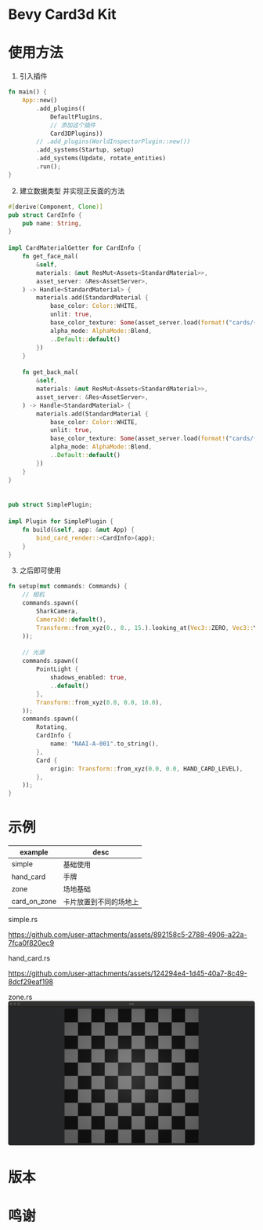 # Bevy Card3d Kit

# 使用方法

1. 引入插件

```rust
fn main() {
    App::new()
        .add_plugins((
            DefaultPlugins,
            // 添加这个插件
            Card3DPlugins))
        // .add_plugins(WorldInspectorPlugin::new())
        .add_systems(Startup, setup)
        .add_systems(Update, rotate_entities)
        .run();
}

```

2. 建立数据类型 并实现正反面的方法

```rust
#[derive(Component, Clone)]
pub struct CardInfo {
    pub name: String,
}

impl CardMaterialGetter for CardInfo {
    fn get_face_mal(
        &self,
        materials: &mut ResMut<Assets<StandardMaterial>>,
        asset_server: &Res<AssetServer>,
    ) -> Handle<StandardMaterial> {
        materials.add(StandardMaterial {
            base_color: Color::WHITE,
            unlit: true,
            base_color_texture: Some(asset_server.load(format!("cards/{}.png", self.name))),
            alpha_mode: AlphaMode::Blend,
            ..Default::default()
        })
    }

    fn get_back_mal(
        &self,
        materials: &mut ResMut<Assets<StandardMaterial>>,
        asset_server: &Res<AssetServer>,
    ) -> Handle<StandardMaterial> {
        materials.add(StandardMaterial {
            base_color: Color::WHITE,
            unlit: true,
            base_color_texture: Some(asset_server.load(format!("cards/{}.png", "back"))),
            alpha_mode: AlphaMode::Blend,
            ..Default::default()
        })
    }
}


pub struct SimplePlugin;

impl Plugin for SimplePlugin {
    fn build(&self, app: &mut App) {
        bind_card_render::<CardInfo>(app);
    }
}
```

3. 之后即可使用

```rust
fn setup(mut commands: Commands) {
    // 相机
    commands.spawn((
        SharkCamera,
        Camera3d::default(),
        Transform::from_xyz(0., 0., 15.).looking_at(Vec3::ZERO, Vec3::Y),
    ));

    // 光源
    commands.spawn((
        PointLight {
            shadows_enabled: true,
            ..default()
        },
        Transform::from_xyz(0.0, 0.0, 10.0),
    ));
    commands.spawn((
        Rotating,
        CardInfo {
            name: "NAAI-A-001".to_string(),
        },
        Card {
            origin: Transform::from_xyz(0.0, 0.0, HAND_CARD_LEVEL),
        },
    ));
}
```

# 示例

| example      | desc        |
|--------------|-------------|
| simple       | 基础使用        |
| hand_card    | 手牌          |
| zone         | 场地基础        |
| card_on_zone | 卡片放置到不同的场地上 |

simple.rs

https://github.com/user-attachments/assets/892158c5-2788-4906-a22a-7fca0f820ec9

hand_card.rs

https://github.com/user-attachments/assets/124294e4-1d45-40a7-8c49-8dcf29eaf198

zone.rs
![](doc/zone.png)

# 版本

# 鸣谢
